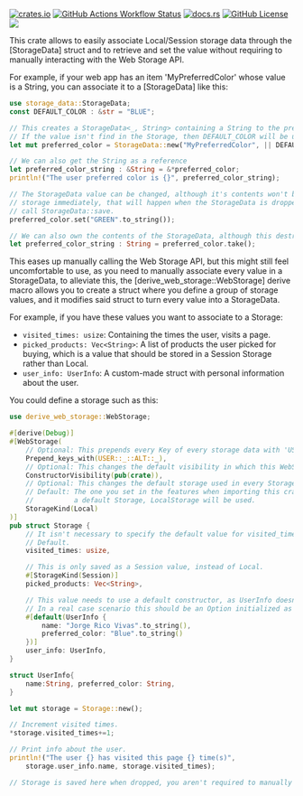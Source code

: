 [![crates.io](https://img.shields.io/crates/v/simple_detailed_error.svg)](https://crates.io/crates/simple_detailed_error)
[![GitHub Actions Workflow Status](https://img.shields.io/github/actions/workflow/status/JorgeRicoVivas/simple_detailed_error/rust.yml)](https://github.com/JorgeRicoVivas/simple_detailed_error/actions)
[![docs.rs](https://img.shields.io/docs.rs/simple_detailed_error)](https://docs.rs/simple_detailed_error/latest/simple_detailed_error/)
[![GitHub License](https://img.shields.io/github/license/JorgeRicoVivas/simple_detailed_error)](https://github.com/JorgeRicoVivas/simple_detailed_error?tab=CC0-1.0-1-ov-file)
![](https://img.shields.io/badge/This%20docs%20version-1.0.0-blue)

This crate allows to easily associate Local/Session storage data through the [StorageData]
struct and to retrieve and set the value without requiring to manually interacting with the Web
Storage API.

For example, if your web app has an item 'MyPreferredColor' whose value is a String, you can
associate it to a [StorageData] like this:

```rust
use storage_data::StorageData;
const DEFAULT_COLOR : &str = "BLUE";

// This creates a StorageData<_, String> containing a String to the preferred color.
// If the value isn't find in the Storage, then DEFAULT_COLOR will be used instead.
let mut preferred_color = StorageData::new("MyPreferredColor", || DEFAULT_COLOR.to_string());

// We can also get the String as a reference
let preferred_color_string : &String = &*preferred_color;
println!("The user preferred color is {}", preferred_color_string);

// The StorageData value can be changed, although it's contents won't be saved in the Browser
// storage immediately, that will happen when the StorageData is dropped or when you manually
// call StorageData::save.
preferred_color.set("GREEN".to_string());

// We can also own the contents of the StorageData, although this destroys the StorageData.
let preferred_color_string : String = preferred_color.take();
```

This eases up manually calling the Web Storage API, but this might still feel uncomfortable to
use, as you need to manually associate every value in a StorageData, to alleviate this, the
[derive_web_storage::WebStorage] derive macro allows you to create a struct where you define a group of storage
values, and it modifies said struct to turn every value into a StorageData.

For example, if you have these values you want to associate to a Storage:

- ``visited_times: usize``: Containing the times the user, visits a page.
- ``picked_products: Vec<String>``: A list of products the user picked for buying, which is a
   value that should be stored in a Session Storage rather than Local.
- ``user_info: UserInfo``: A custom-made struct with personal information about the user.

You could define a storage such as this:

```rust
use derive_web_storage::WebStorage;

#[derive(Debug)]
#[WebStorage(
    // Optional: This prepends every Key of every storage data with 'USER::_::ALT::_'.
    Prepend_keys_with(USER::_::ALT::_),
    // Optional: This changes the default visibility in which this WebStorage can be created.
    ConstructorVisibility(pub(crate)),
    // Optional: This changes the default storage used in every StorageData.
    // Default: The one you set in the features when importing this crate; If you didn't set
    //          a default Storage, LocalStorage will be used.
    StorageKind(Local)
)]
pub struct Storage {
    // It isn't necessary to specify the default value for visited_times as 'usize' implements
    // Default.
    visited_times: usize,

    // This is only saved as a Session value, instead of Local.
    #[StorageKind(Session)]
    picked_products: Vec<String>,

    // This value needs to use a default constructor, as UserInfo doesn't have one.
    // In a real case scenario this should be an Option initialized as None.
    #[default(UserInfo {
        name: "Jorge Rico Vivas".to_string(),
        preferred_color: "Blue".to_string()
    })]
    user_info: UserInfo,
}

struct UserInfo{
    name:String, preferred_color: String,
}

let mut storage = Storage::new();

// Increment visited times.
*storage.visited_times+=1;

// Print info about the user.
println!("The user {} has visited this page {} time(s)",
    storage.user_info.name, storage.visited_times);

// Storage is saved here when dropped, you aren't required to manually save it.
```